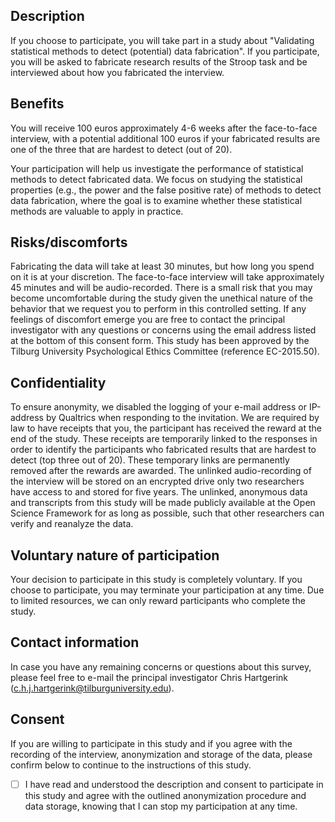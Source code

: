 ## Description

If you choose to participate, you will take part in a study about "Validating statistical methods to detect (potential) data fabrication". If you participate, you will be asked to fabricate research results of the Stroop task and be interviewed about how you fabricated the interview.

## Benefits

You will receive 100 euros approximately 4-6 weeks after the face-to-face interview, with a potential additional 100 euros if your fabricated results are one of the three that are hardest to detect (out of 20).

Your participation will help us investigate the performance of statistical methods to detect fabricated data. We focus on studying the statistical properties (e.g., the power and the false positive rate) of methods to detect data fabrication, where the goal is to examine whether these statistical methods are valuable to apply in practice.

## Risks/discomforts

Fabricating the data will take at least 30 minutes, but how long you spend on it is at your discretion. The face-to-face interview will take approximately 45 minutes and will be audio-recorded. There is a small risk that you may become uncomfortable during the study given the unethical nature of the behavior that we request you to perform in this controlled setting. If any feelings of discomfort emerge you are free to contact the principal investigator with any questions or concerns using the email address listed at the bottom of this consent form. This study has been approved by the Tilburg University Psychological Ethics Committee (reference EC-2015.50).

## Confidentiality

To ensure anonymity, we disabled the logging of your e-mail address or IP-address by Qualtrics when responding to the invitation. We are required by law to have receipts that you, the participant has received the reward at the end of the study. These receipts are temporarily linked to the responses in order to identify the participants who fabricated results that are hardest to detect (top three out of 20). These temporary links are permanently removed after the rewards are awarded. The unlinked audio-recording of the interview will be stored on an encrypted drive only two researchers have access to and stored for five years. The unlinked, anonymous data and transcripts from this study will be made publicly available at the Open Science Framework for as long as possible, such that other researchers can verify and reanalyze the data.

## Voluntary nature of participation

Your decision to participate in this study is completely voluntary. If you choose to participate, you may terminate your participation at any time. Due to limited resources, we can only reward participants who complete the study.

## Contact information

In case you have any remaining concerns or questions about this survey, please feel free to e-mail the principal investigator Chris Hartgerink ([c.h.j.hartgerink@tilburguniversity.edu](mailto:c.h.j.hartgerink@tilburguniversity.edu)).

## Consent

If you are willing to participate in this study and if you agree with the recording of the interview, anonymization and storage of the data, please confirm below to continue to the instructions of this study.
 
 - [ ]	I have read and understood the description and consent to participate in this study and agree with the outlined anonymization procedure and data storage, knowing that I can stop my participation at any time.
